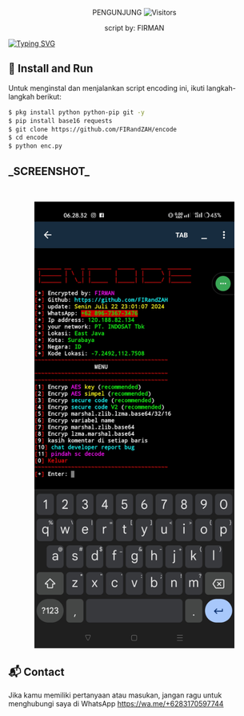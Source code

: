 <p align="center"> 
 PENGUNJUNG 
 <img src="https://profile-counter.glitch.me/FIRandZAH/count.svg" alt="Visitors">
</p>

<p align="center">
  script by: FIRMAN
</p>

[![Typing SVG](https://readme-typing-svg.demolab.com?font=Fira+Code&pause=1000&color=00FF00&background=31FF9400&width=435&lines=Script+Encoding+Code+Python)](https://git.io/typing-svg)

## 🚀 Install and Run

Untuk menginstal dan menjalankan script encoding ini, ikuti langkah-langkah berikut:

```sh
$ pkg install python python-pip git -y
$ pip install base16 requests
$ git clone https://github.com/FIRandZAH/encode
$ cd encode
$ python enc.py
```
<h2>_SCREENSHOT_</h2>
<br>
<p align="center">
  <img src="Screenshot_2024-07-23-06-28-32-16_c759c44d10a956b96f85cc66750ff86e.jpg" alt="Screenshot" width="400"/>
</p>

## 📬 Contact

Jika kamu memiliki pertanyaan atau masukan, jangan ragu untuk menghubungi saya di
WhatsApp https://wa.me/+6283170597744
